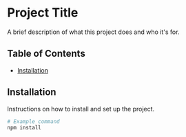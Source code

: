 # Project Title

A brief description of what this project does and who it's for.

## Table of Contents

- [Installation](#installation)

## Installation

Instructions on how to install and set up the project.

```sh
# Example command
npm install